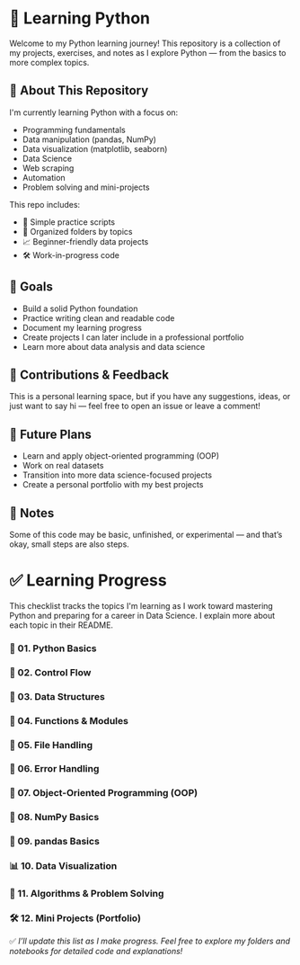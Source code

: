 # 🐍 Learning Python

Welcome to my Python learning journey!
This repository is a collection of my projects, exercises, and notes as I explore Python — from the basics to more complex topics.

## 🚀 About This Repository

I'm currently learning Python with a focus on:

* Programming fundamentals
* Data manipulation (pandas, NumPy)
* Data visualization (matplotlib, seaborn)
* Data Science
* Web scraping
* Automation
* Problem solving and mini-projects

This repo includes:

* 🧩 Simple practice scripts
* 📂 Organized folders by topics
* 📈 Beginner-friendly data projects
* 🛠️ Work-in-progress code

## 📌 Goals

* Build a solid Python foundation
* Practice writing clean and readable code
* Document my learning progress
* Create projects I can later include in a professional portfolio
* Learn more about data analysis and data science 

## 🙌 Contributions & Feedback

This is a personal learning space, but if you have any suggestions, ideas, or just want to say hi — feel free to open an issue or leave a comment!

## 🌟 Future Plans

* Learn and apply object-oriented programming (OOP)
* Work on real datasets
* Transition into more data science-focused projects
* Create a personal portfolio with my best projects

## 📝 Notes

Some of this code may be basic, unfinished, or experimental — and that’s okay, small steps are also steps.


# ✅ Learning Progress

This checklist tracks the topics I'm learning as I work toward mastering Python and preparing for a career in Data Science. I explain more about each topic in their README. 

### 🧠 01. Python Basics
### 🔁 02. Control Flow
### 🧰 03. Data Structures
### 🔧 04. Functions & Modules
### 📁 05. File Handling
### 🧪 06. Error Handling
### 🧱 07. Object-Oriented Programming (OOP)
### 🔢 08. NumPy Basics
### 🐼 09. pandas Basics
### 📊 10. Data Visualization
### 🧠 11. Algorithms & Problem Solving
### 🛠️ 12. Mini Projects (Portfolio)


✅ *I’ll update this list as I make progress. Feel free to explore my folders and notebooks for detailed code and explanations!*


